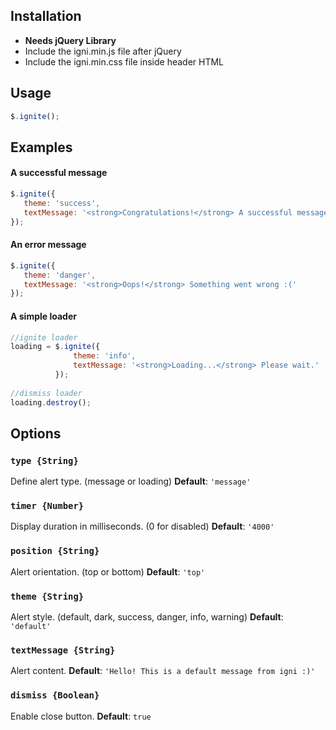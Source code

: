 ## Installation
- **Needs jQuery Library**
- Include the igni.min.js file after jQuery
- Include the igni.min.css file inside header HTML

## Usage
```javascript
$.ignite();
```

## Examples
#### A successful message
```javascript
$.ignite({
   theme: 'success',
   textMessage: '<strong>Congratulations!</strong> A successful message!'
});
```


#### An error message
```javascript
$.ignite({
   theme: 'danger',
   textMessage: '<strong>Oops!</strong> Something went wrong :('
});
```

#### A simple loader
```javascript
//ignite loader
loading = $.ignite({
              theme: 'info',
              textMessage: '<strong>Loading...</strong> Please wait.'
          });
          
//dismiss loader
loading.destroy();
```

## Options
### `type {String}`
Define alert type. (message or loading)
**Default**: `'message'`

### `timer {Number}`
Display duration in milliseconds. (0 for disabled)
**Default**:  `'4000'`

### `position {String}`
Alert orientation. (top or bottom)
**Default**:  `'top'`

### `theme {String}`
Alert style. (default, dark, success, danger, info, warning)
**Default**:  `'default'`

### `textMessage {String}`
Alert content.
**Default**:  `'Hello! This is a default message from igni :)'`

### `dismiss {Boolean}`
Enable close button.
**Default**:  `true`

